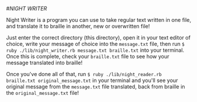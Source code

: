 #_NIGHT WRITER_

Night Writer is a program you can use to take regular text written in one file, and translate it to braille in another, new or overwritten file!

Just enter the correct directory (this directory), open it in your text editor of choice, write your message of choice into the `message.txt` file, then run `$ ruby ./lib/night_writer.rb message.txt braille.txt` into your terminal. Once this is complete, check your `braille.txt` file to see how your message translated into braille!

Once you've done all of that, run `$ ruby ./lib/night_reader.rb braille.txt original_message.txt` in your terminal and you'll see your original message from the `message.txt` file translated, back from braille in the `original_message.txt` file!
